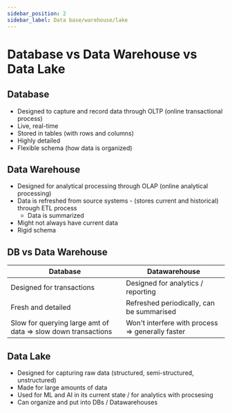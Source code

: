 ```yaml
---
sidebar_position: 2
sidebar_label: Data base/warehouse/lake
---
```


# Database vs Data Warehouse vs Data Lake

## Database
- Designed to capture and record data through OLTP (online transactional process)
- Live, real-time
- Stored in tables (with rows and columns)
- Highly detailed
- Flexible schema (how data is organized)


## Data Warehouse
- Designed for analytical processing through OLAP (online analytical processing)
- Data is refreshed from source systems - (stores current and historical) through ETL process
    - Data is summarized
- Might not always have current data
- Rigid schema

## DB vs Data Warehouse
| Database | Datawarehouse |
| -------- | ------------- |
| Designed for transactions | Designed for analytics / reporting        |
| Fresh and detailed        | Refreshed periodically, can be summarised |
| Slow for querying large amt of data => slow down transactions | Won't interfere with process => generally faster | 

## Data Lake
- Designed for capturing raw data (structured, semi-structured, unstructured)
- Made for large amounts of data
- Used for ML and AI in its current state / for analytics with procsesing
- Can organize and put into DBs / Datawarehouses
